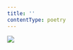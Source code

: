 ```yaml
---
title: ''
contentType: poetry
---
```


<section>

![](../Images/obalka_nevinnost_je_nemyslet.jpg)

</section>
